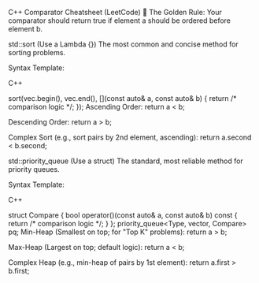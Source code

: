 C++ Comparator Cheatsheet (LeetCode) 🚀
The Golden Rule: Your comparator should return true if element a should be ordered before element b.

std::sort (Use a Lambda [](){})
The most common and concise method for sorting problems.

Syntax Template:

C++

sort(vec.begin(), vec.end(), [](const auto& a, const auto& b) {
    return /* comparison logic */;
});
Ascending Order: return a < b;

Descending Order: return a > b;

Complex Sort (e.g., sort pairs by 2nd element, ascending): return a.second < b.second;

std::priority_queue (Use a struct)
The standard, most reliable method for priority queues.

Syntax Template:

C++

struct Compare {
    bool operator()(const auto& a, const auto& b) const {
        return /* comparison logic */;
    }
};
priority_queue<Type, vector<Type>, Compare> pq;
Min-Heap (Smallest on top; for "Top K" problems): return a > b;

Max-Heap (Largest on top; default logic): return a < b;

Complex Heap (e.g., min-heap of pairs by 1st element): return a.first > b.first;
